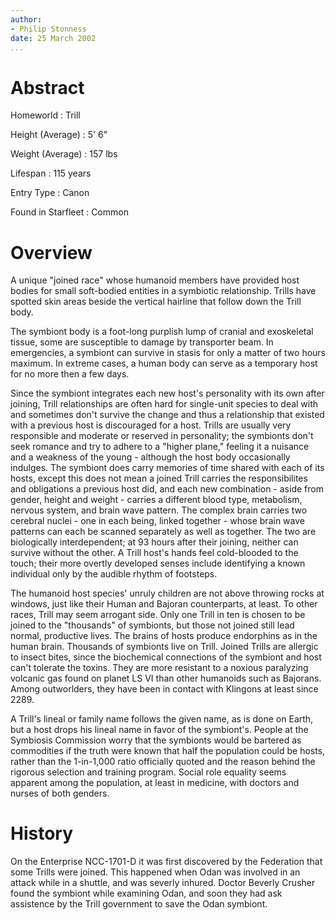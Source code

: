 ```yaml
---
author:
- Philip Stonness
date: 25 March 2002
...
```


Abstract
========

Homeworld
:   Trill

Height (Average)
:   5' 6"

Weight (Average)
:   157 lbs

Lifespan
:   115 years

Entry Type
:   Canon

Found in Starfleet
:   Common

Overview
========

A unique "joined race" whose humanoid members have provided host bodies
for small soft-bodied entities in a symbiotic relationship. Trills have
spotted skin areas beside the vertical hairline that follow down the
Trill body.

The symbiont body is a foot-long purplish lump of cranial and
exoskeletal tissue, some are susceptible to damage by transporter beam.
In emergencies, a symbiont can survive in stasis for only a matter of
two hours maximum. In extreme cases, a human body can serve as a
temporary host for no more then a few days.

Since the symbiont integrates each new host's personality with its own
after joining, Trill relationships are often hard for single-unit
species to deal with and sometimes don't survive the change and thus a
relationship that existed with a previous host is discouraged for a
host. Trills are usually very responsible and moderate or reserved in
personality; the symbionts don't seek romance and try to adhere to a
"higher plane," feeling it a nuisance and a weakness of the young -
although the host body occasionally indulges. The symbiont does carry
memories of time shared with each of its hosts, except this does not
mean a joined Trill carries the responsibilites and obligations a
previous host did, and each new combination - aside from gender, height
and weight - carries a different blood type, metabolism, nervous system,
and brain wave pattern. The complex brain carries two cerebral nuclei -
one in each being, linked together - whose brain wave patterns can each
be scanned separately as well as together. The two are biologically
interdependent; at 93 hours after their joining, neither can survive
without the other. A Trill host's hands feel cold-blooded to the touch;
their more overtly developed senses include identifying a known
individual only by the audible rhythm of footsteps.

The humanoid host species' unruly children are not above throwing rocks
at windows, just like their Human and Bajoran counterparts, at least. To
other races, Trill may seem arrogant side. Only one Trill in ten is
chosen to be joined to the "thousands" of symbionts, but those not
joined still lead normal, productive lives. The brains of hosts produce
endorphins as in the human brain. Thousands of symbionts live on Trill.
Joined Trills are allergic to insect bites, since the biochemical
connections of the symbiont and host can't tolerate the toxins. They are
more resistant to a noxious paralyzing volcanic gas found on planet LS
VI than other humanoids such as Bajorans. Among outworlders, they have
been in contact with Klingons at least since 2289.

A Trill's lineal or family name follows the given name, as is done on
Earth, but a host drops his lineal name in favor of the symbiont's.
People at the Symbiosis Commission worry that the symbionts would be
bartered as commodities if the truth were known that half the population
could be hosts, rather than the 1-in-1,000 ratio officially quoted and
the reason behind the rigorous selection and training program. Social
role equality seems apparent among the population, at least in medicine,
with doctors and nurses of both genders.

History
=======

On the Enterprise NCC-1701-D it was first discovered by the Federation
that some Trills were joined. This happened when Odan was involved in an
attack while in a shuttle, and was severly inhured. Doctor Beverly
Crusher found the symbiont while examining Odan, and soon they had ask
assistence by the Trill government to save the Odan symbiont.

